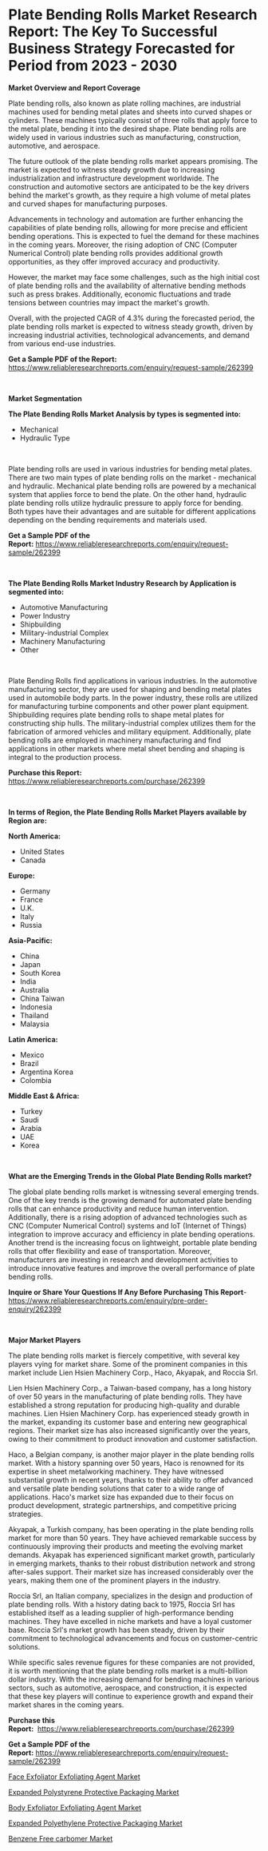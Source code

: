 <p><h1>Plate Bending Rolls Market Research Report: The Key To Successful Business Strategy Forecasted for Period from 2023 - 2030</h1></p><p><strong>Market Overview and Report Coverage</strong></p>
<p><p>Plate bending rolls, also known as plate rolling machines, are industrial machines used for bending metal plates and sheets into curved shapes or cylinders. These machines typically consist of three rolls that apply force to the metal plate, bending it into the desired shape. Plate bending rolls are widely used in various industries such as manufacturing, construction, automotive, and aerospace.</p><p>The future outlook of the plate bending rolls market appears promising. The market is expected to witness steady growth due to increasing industrialization and infrastructure development worldwide. The construction and automotive sectors are anticipated to be the key drivers behind the market's growth, as they require a high volume of metal plates and curved shapes for manufacturing purposes.</p><p>Advancements in technology and automation are further enhancing the capabilities of plate bending rolls, allowing for more precise and efficient bending operations. This is expected to fuel the demand for these machines in the coming years. Moreover, the rising adoption of CNC (Computer Numerical Control) plate bending rolls provides additional growth opportunities, as they offer improved accuracy and productivity.</p><p>However, the market may face some challenges, such as the high initial cost of plate bending rolls and the availability of alternative bending methods such as press brakes. Additionally, economic fluctuations and trade tensions between countries may impact the market's growth.</p><p>Overall, with the projected CAGR of 4.3% during the forecasted period, the plate bending rolls market is expected to witness steady growth, driven by increasing industrial activities, technological advancements, and demand from various end-use industries.</p></p>
<p><strong>Get a Sample PDF of the Report:</strong> <a href="https://www.reliableresearchreports.com/enquiry/request-sample/262399">https://www.reliableresearchreports.com/enquiry/request-sample/262399</a></p>
<p>&nbsp;</p>
<p><strong>Market Segmentation</strong></p>
<p><strong>The Plate Bending Rolls Market Analysis by types is segmented into:</strong></p>
<p><ul><li>Mechanical</li><li>Hydraulic Type</li></ul></p>
<p>&nbsp;</p>
<p><p>Plate bending rolls are used in various industries for bending metal plates. There are two main types of plate bending rolls on the market - mechanical and hydraulic. Mechanical plate bending rolls are powered by a mechanical system that applies force to bend the plate. On the other hand, hydraulic plate bending rolls utilize hydraulic pressure to apply force for bending. Both types have their advantages and are suitable for different applications depending on the bending requirements and materials used.</p></p>
<p><strong>Get a Sample PDF of the Report:</strong>&nbsp;<a href="https://www.reliableresearchreports.com/enquiry/request-sample/262399">https://www.reliableresearchreports.com/enquiry/request-sample/262399</a></p>
<p>&nbsp;</p>
<p><strong>The Plate Bending Rolls Market Industry Research by Application is segmented into:</strong></p>
<p><ul><li>Automotive Manufacturing</li><li>Power Industry</li><li>Shipbuilding</li><li>Military-industrial Complex</li><li>Machinery Manufacturing</li><li>Other</li></ul></p>
<p>&nbsp;</p>
<p><p>Plate Bending Rolls find applications in various industries. In the automotive manufacturing sector, they are used for shaping and bending metal plates used in automobile body parts. In the power industry, these rolls are utilized for manufacturing turbine components and other power plant equipment. Shipbuilding requires plate bending rolls to shape metal plates for constructing ship hulls. The military-industrial complex utilizes them for the fabrication of armored vehicles and military equipment. Additionally, plate bending rolls are employed in machinery manufacturing and find applications in other markets where metal sheet bending and shaping is integral to the production process.</p></p>
<p><strong>Purchase this Report:</strong>&nbsp; <a href="https://www.reliableresearchreports.com/purchase/262399">https://www.reliableresearchreports.com/purchase/262399</a></p>
<p>&nbsp;</p>
<p><strong>In terms of Region, the Plate Bending Rolls Market Players available by Region are:</strong></p>
<p>
    <p> <strong> North America: </strong>
        <ul>
            <li>United States</li>
            <li>Canada</li>
        </ul>
        </p> 
    <p> <strong> Europe: </strong>
        <ul>
            <li>Germany</li>
            <li>France</li>
            <li>U.K.</li>
            <li>Italy</li>
            <li>Russia</li>
        </ul>
        </p> 
    <p> <strong> Asia-Pacific: </strong>
        <ul>
            <li>China</li>
            <li>Japan</li>
            <li>South Korea</li>
            <li>India</li>
            <li>Australia</li>
            <li>China Taiwan</li>
            <li>Indonesia</li>
            <li>Thailand</li>
            <li>Malaysia</li>
        </ul>
        </p> 
    <p> <strong> Latin America: </strong>
        <ul>
            <li>Mexico</li>
            <li>Brazil</li>
            <li>Argentina Korea</li>
            <li>Colombia</li>
        </ul>
        </p> 
    <p> <strong> Middle East & Africa: </strong>
        <ul>
            <li>Turkey</li>
            <li>Saudi</li>
            <li>Arabia</li>
            <li>UAE</li>
            <li>Korea</li>
        </ul>
    </p>
    </p>
<p>&nbsp;</p>
<p><strong>What are the Emerging Trends in the Global Plate Bending Rolls market?</strong></p>
<p><p>The global plate bending rolls market is witnessing several emerging trends. One of the key trends is the growing demand for automated plate bending rolls that can enhance productivity and reduce human intervention. Additionally, there is a rising adoption of advanced technologies such as CNC (Computer Numerical Control) systems and IoT (Internet of Things) integration to improve accuracy and efficiency in plate bending operations. Another trend is the increasing focus on lightweight, portable plate bending rolls that offer flexibility and ease of transportation. Moreover, manufacturers are investing in research and development activities to introduce innovative features and improve the overall performance of plate bending rolls.</p></p>
<p><strong>Inquire or Share Your Questions If Any Before Purchasing This Report</strong>- <a href="https://www.reliableresearchreports.com/enquiry/pre-order-enquiry/262399">https://www.reliableresearchreports.com/enquiry/pre-order-enquiry/262399</a></p>
<p>&nbsp;</p>
<p><strong>Major Market Players</strong></p>
<p><p>The plate bending rolls market is fiercely competitive, with several key players vying for market share. Some of the prominent companies in this market include Lien Hsien Machinery Corp., Haco, Akyapak, and Roccia Srl.</p><p>Lien Hsien Machinery Corp., a Taiwan-based company, has a long history of over 50 years in the manufacturing of plate bending rolls. They have established a strong reputation for producing high-quality and durable machines. Lien Hsien Machinery Corp. has experienced steady growth in the market, expanding its customer base and entering new geographical regions. Their market size has also increased significantly over the years, owing to their commitment to product innovation and customer satisfaction.</p><p>Haco, a Belgian company, is another major player in the plate bending rolls market. With a history spanning over 50 years, Haco is renowned for its expertise in sheet metalworking machinery. They have witnessed substantial growth in recent years, thanks to their ability to offer advanced and versatile plate bending solutions that cater to a wide range of applications. Haco's market size has expanded due to their focus on product development, strategic partnerships, and competitive pricing strategies.</p><p>Akyapak, a Turkish company, has been operating in the plate bending rolls market for more than 50 years. They have achieved remarkable success by continuously improving their products and meeting the evolving market demands. Akyapak has experienced significant market growth, particularly in emerging markets, thanks to their robust distribution network and strong after-sales support. Their market size has increased considerably over the years, making them one of the prominent players in the industry.</p><p>Roccia Srl, an Italian company, specializes in the design and production of plate bending rolls. With a history dating back to 1975, Roccia Srl has established itself as a leading supplier of high-performance bending machines. They have excelled in niche markets and have a loyal customer base. Roccia Srl's market growth has been steady, driven by their commitment to technological advancements and focus on customer-centric solutions.</p><p>While specific sales revenue figures for these companies are not provided, it is worth mentioning that the plate bending rolls market is a multi-billion dollar industry. With the increasing demand for bending machines in various sectors, such as automotive, aerospace, and construction, it is expected that these key players will continue to experience growth and expand their market shares in the coming years.</p></p>
<p><strong>Purchase this Report:</strong>&nbsp;&nbsp;<a href="https://www.reliableresearchreports.com/purchase/262399">https://www.reliableresearchreports.com/purchase/262399</a></p>
<p></p>
<p><strong>Get a Sample PDF of the Report:</strong>&nbsp;<a href="https://www.reliableresearchreports.com/enquiry/request-sample/262399">https://www.reliableresearchreports.com/enquiry/request-sample/262399</a></p>
<p><p><a href="https://medium.com/@alicehanson1974/face-exfoliator-exfoliating-agent-market-research-report-its-history-and-forecast-2023-to-2030-022769355659">Face Exfoliator Exfoliating Agent Market</a></p><p><a href="https://medium.com/@kaelapaucek/expanded-polystyrene-protective-packaging-market-focuses-on-market-share-size-and-projected-a924658502d6">Expanded Polystyrene Protective Packaging Market</a></p><p><a href="https://medium.com/@leonorhaley2009/body-exfoliator-exfoliating-agent-market-insights-into-market-cagr-market-trends-and-growth-a2cc2cd708de">Body Exfoliator Exfoliating Agent Market</a></p><p><a href="https://medium.com/@morgancrist1926/analyzing-expanded-polyethylene-protective-packaging-market-global-industry-perspective-and-1d6558bcfb08">Expanded Polyethylene Protective Packaging Market</a></p><p><a href="https://medium.com/@enostillman2023/benzene-free-carbomer-market-analysis-and-sze-forecasted-for-period-from-2023-to-2030-38edc921e564">Benzene Free carbomer Market</a></p></p>